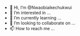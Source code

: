- 👋 Hi, I’m @Nwaobiaikechukwui
- 👀 I’m interested in ...
- 🌱 I’m currently learning ...
- 💞️ I’m looking to collaborate on ...
- 📫 How to reach me ...

<!---
Nwaobiaikechukwui/Nwaobiaikechukwui is a ✨ special ✨ repository because its `README.md` (this file) appears on your GitHub profile.
You can click the Preview link to take a look at your changes.
--->
